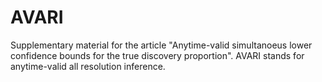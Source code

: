 # AVARI
Supplementary material for the article "Anytime-valid simultanoeus lower confidence bounds for the true discovery proportion". AVARI stands for anytime-valid all resolution inference.
